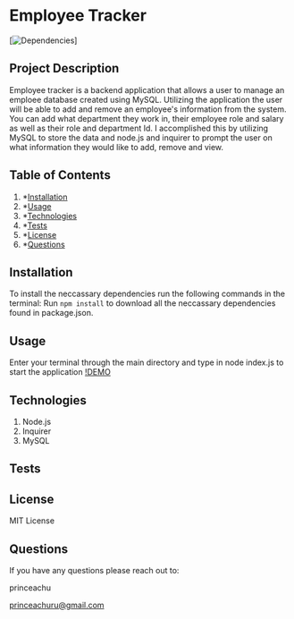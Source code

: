 # Employee Tracker

[![Dependencies](https://img.shields.io/badge/npm%20-inquirer-blue)]

## Project Description

Employee tracker is a backend application that allows a user to manage an emploee database created using MySQL. Utilizing the application the user will be able to add and remove an employee's information from the system. You can add what department they work in, their employee role and salary as well as their role and department Id. I accomplished this by utilizing MySQL to store the data and node.js and inquirer to prompt the user on what information they would like to add, remove and view.

## Table of Contents

1. \*[Installation](#installation)
2. \*[Usage](#usage)
3. \*[Technologies](#Technologies)
4. \*[Tests](#tests)
5. \*[License](#license)
6. \*[Questions](#questions)

## Installation

To install the neccassary dependencies run the following commands in the terminal:
Run `npm install` to download all the neccassary dependencies found in package.json.

## Usage

Enter your terminal through the main directory and type in node index.js to start the application
[!DEMO](https://drive.google.com/file/d/1H_2Gtp55Atx3QLx59Y_YRdFJQiO1jPAx/view)

## Technologies

1. Node.js
2. Inquirer
3. MySQL

## Tests

## License

MIT License

## Questions

If you have any questions please reach out to:

princeachu

princeachuru@gmail.com
